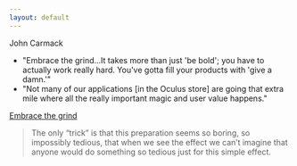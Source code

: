 ```yaml
--- 
layout: default 
--- 
```


[](https://www.gamedeveloper.com/programming/john-carmack-encourages-vr-devs-to-embrace-the-grind-)

John Carmack 
* "Embrace the grind...It takes more than just 'be bold'; you have to actually work really hard. You've gotta fill your products with 'give a damn.'"
* "Not many of our applications [in the Oculus store] are going that extra mile where all the really important magic and user value happens."


[Embrace the grind](https://jacobian.org/2021/apr/7/embrace-the-grind/)

> The only “trick” is that this preparation seems so boring, so impossibly tedious, that when we see the effect we can’t imagine that anyone would do something so tedious just for this simple effect.
